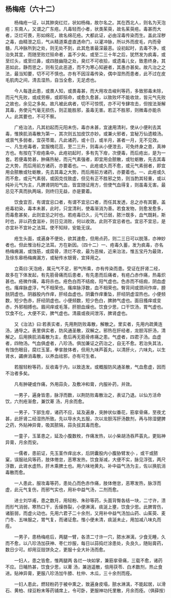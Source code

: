## 杨梅疮（六十二）


&emsp;&emsp;杨梅疮一证，以其肿突红烂，状如杨梅，故尔名之。其在西北人，则名为天泡疮；东南人，又谓之广东疮。凡毒轻而小者，状类茱萸，故名茱萸疮。毒甚而大者，泛烂可畏，形如绵花，故名绵花疮。大都此证，必由淫毒传染而生。盖此淫秽之毒，由精泄之后，气从精道乘虚直透命门，以灌冲脉，所以外而皮毛，内而骨髓，凡冲脉所到之处，则无处不到，此其危害最深最恶。设初起时，去毒不净，或治失其宜，而随至败烂殒命者，盖不少矣。或至二三十年之后，犹然发为疯毒，或至烂头，或至烂鼻，或四肢幽隐之处，臭烂不可收拾，或遗毒儿女，致患终身。其恶如此，静而思之，则有见此恶道，而不为寒心知避者，其愚亦甚矣。故凡治之之法，最当知要，切不可不慎也。亦有不因淫毒传染，偶中湿热而患者，此不过在皮毛肌肉之间，清去湿热，自当全愈，无足虑也。

&emsp;&emsp;今人每逢此患，或畏人知，或畏毒甚，而大用攻击峻利等药，多致邪毒未除，而元气先败，或成劳瘵，或即殒命，或愈久愈甚，以致败坏不能收敛，皆元气先败之故也，余见之多矣。故凡被此病者，切不可惊慌，亦不可专肆攻击，但按法渐解其毒，务使元气毫无损伤，则正能胜邪，虽毒无害。若正不胜邪，则微毒亦能杀人。此其要也，不可不察。

&emsp;&emsp;广疮治法，凡其初起而元阳未伤，毒亦未甚，宜速用清利，使从小便利去其毒，惟换肌消毒散为第一，其次则五加皮饮亦妙。或兼火邪者，宜秘万仙遗粮汤。或禀气多弱者，宜茯苓膏。凡此诸药，或十日，或半月，甚者一月，无不见效。一、凡生疮毒者，宜服槐花蕊，至二三升，则毒从小便泄去，可免终身之患，真神方也。有按在下疳疮条中。此疮初起时，多有先下疳，次便毒，而后疮出，是为一套。若便毒势甚，肿痛热秘，而元气素强者，即宜用会脓散，或牡蛎散，先去其毒之大势，而后用前方诸药，亦要着也。一、此疮或久而不愈，或元气素弱者，即宜用会脓散或牡蛎散，先去其毒之大势，而后用前方诸药，亦要着也。一、此疮或久而不愈，或元气素弱，或因克伐致虚，但见有正不胜邪之势，则当酌其轻重，或以纯补元气为主，凡脾肾阴阳气血，皆宜随证用方，但使气血得复，则虽毒无害。最忌见不真而执两端，则终归无益，亦是要着。

&emsp;&emsp;饮食宜否，有谓宜忌口者，有谓不宜忌口者，而任其发透，总之亦有其要。盖疮毒初染，毒本未甚，此时，只宜清利，使毒渐消为善。若食发物，则愈发愈多，而毒愈甚矣，此则宜忌之时也。若疮毒已久，元气已弱，脓汁既多，血气既耗，斯时也，非以药食滋补，则日见消败，何以收效。此则不宜忌者也。宜忌不宜忌，是亦宜补不宜补之法耳。使不知辩，安能无误。

&emsp;&emsp;疮生头面，或遍身不便处，欲其速愈，但用点药，则二三日可以脱落，亦神妙者也。但此惟治标之法耳。方在新因。（四十二）一、疮毒久蓄，发为疯毒，亦名杨梅痈漏，或蚀筋，或腐骨，溃烂不收，最为恶候，近来治法，惟五宝丹为最效，及徐东皋杨梅痈漏方，或秘传水银膏，宜择用之。

&emsp;&emsp;立斋曰∶天泡疮，属元气不足，邪气所乘，亦有传染而患。受证在肝肾二经，故多在下体发起，有先筋骨痛而后患者，有先患而后痛者，有疮凸赤作痛，热毒炽甚也。疮微作痛，毒将杀也。疮色白而不结痂，阳气虚也。色赤而不结痂，阴血虚也。瘙痒脉虚浮，气不相荣也。瘙痒脉浮数，血不相荣也。臀背间或颈间作痒，膀胱阴虚也。阴器股内作痒，肝经血虚也。阴囊作痒重坠，肝经阴虚湿热也。小便频数，短少色赤，肝经阴虚也。小便频数，短少色白，脾肺气虚也。面目搔痒或变赤，外邪相搏也。眉间痒或毛落，肝胆血燥也。饮食少思，口干饮汤，胃气虚也。饮食不化，大便不实，脾气虚也。清晨或夜间泄泻，脾肾虚也。

&emsp;&emsp;又《治法》曰∶若表实者，先用荆防败毒散，解散之。里实者，先用内疏黄连汤，通导之。表里俱实者，防风通圣散，双解之。邪热在肝经者，龙胆泻肝汤，清解之。后用换肌消毒散为主，愈后再无筋骨疼痛之患。气虚者，四君子汤。血虚者，四物汤。气血俱虚者，八珍汤。俱加兼证之药治之，自无不愈。若治失其法，有蚀伤眼目，腐烂玉茎，拳挛肢体者，但用九味芦荟丸，以清肝火，六味丸，以生肾水，蠲痹消毒散，以养血祛邪，亦有可生者。

&emsp;&emsp;若服轻粉等药，反收毒于内，以致迭发。或概服防风通圣散，气血愈虚，因而不治者多矣。

&emsp;&emsp;凡有肿硬或作痛，外用蒜灸，及敷冲和膏，内服补药，并效。

&emsp;&emsp;一男子，遍身皆患，脉浮而数，以荆防败毒散治之，表证乃退。以仙方活命饮，六剂疮渐愈，兼饮萆 汤，月余而愈。

&emsp;&emsp;一男子，下部生疳，诸药不应，延及遍身，突肿状似番花，筋挛骨痛，至夜尤甚，此肝肾二经湿热所致。先以导水丸五服，次以龙胆泻肝汤数剂，再与除湿健脾之药，外贴神异膏，吸其脓隔，蒜灸拔其毒而愈。

&emsp;&emsp;一童子，玉茎患之，延及小腹数枚，作痛发热，以小柴胡汤吞芦荟丸，更贴神异膏，月余而安。

&emsp;&emsp;一儒者，患前证，先玉茎作痒出水，后阴囊股内小腹胁臂发小 ，或干或脓窠，误服祛风等药，肢体倦怠，恶寒发热，饮食渐减，大便不实，脉见浮弦，两尺浮数，此肾水虚热，肝木乘脾土也。用六味地黄丸、补中益气汤为主，佐以换肌消毒散而愈。

&emsp;&emsp;一人患此，服攻毒等药，患处凸而色赤作痛，肢体倦怠，恶寒发热，脉浮而虚，此元气复伤，而邪气实也，用补中益气汤，二剂而愈。

&emsp;&emsp;进士刘华甫，患之数月，用轻粉、朱砂等药，头面背臀各结一块，二寸许，溃而形气消弱，寒热口干，舌燥唇裂，小便淋漓，痰涎上壅，饮食少思。此脾胃伤，诸脏弱，而虚火动也。先用六君子二十余剂，又用补中益气汤加山药、山茱萸、麦门冬、五味服之，胃气复，而诸证愈。惟小便未清，痰涎未止，用加减八味丸而痊。

&emsp;&emsp;一男子，患杨梅疮后，两腿一臂，各溃二寸许一穴，脓水淋漓，少食无睡，久而不愈，以八珍汤加茯神、枣仁炒服，每日以蒜捣烂涂患处，灸良久，随贴膏药，数日少可。却用豆豉饼灸之，更服十全大补汤而愈。

&emsp;&emsp;一妇人，患之皆愈，惟两腿两 各烂一块如掌，兼筋挛骨痛，三载不愈，诸药不应。日晡热甚，饮食少思，以萆 汤，兼逍遥散，倍用茯苓、白术数剂，热止食进。贴神异膏，更服八珍汤加牛膝、杜仲、木瓜，三十余剂而痊。

&emsp;&emsp;一妇人患此，燃轻粉药于被中熏之，致遍身皮塌，脓水淋漓，不能起居，以滑石、黄柏、绿豆粉末等药铺席上，令可卧，更服神功托里散，月余而痊。（俱薛按）

